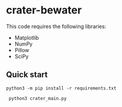 # crater-bewater


This code requires the following libraries:

- Matplotlib
- NumPy
- Pillow
- SciPy


## Quick start

```shell
python3 -m pip install -r requirements.txt
```

```python
 python3 crater_main.py
```